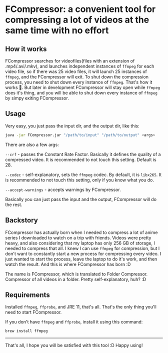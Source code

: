 # FCompressor: a convenient tool for compressing a lot of videos at the same time with no effort

## How it works

FCompressor searches for videofiles(files with an extension of .mp4/.avi/.mkv), and launches independent instances of `ffmpeg` for each video file, so if there was 25 video files, it will launch 25 instances of `ffmpeg`, and the FCompressor will exit. To shut down the compression process, you need to shut down every instance of `ffmpeg`. That's how it works 🤷‍. But later in development FCompressor will stay open while `ffmpeg` does it's thing, and you will be able to shut down every instance of `ffmpeg` by simpy exiting FCompressor.

## Usage
Very easy, you just pass the input dir, and the output dir, like this:
```bash
java -jar FCompressor.jar "/path/to/input" "/path/to/output" <args>
```
There are also a few args:

`--crf` - passes the Constant Rate Factor. Basically it defines the quality of a compressed video. It is recommended to not touch this setting. Default is 28.

`--codec` - self-explanatory, sets the `ffmpeg` codec. By default, it is `libx265`. It is recommended to not touch this setting, only if you know what you do.

`--accept-warnings` - accepts warnings by FCompressor.

Basically you can just pass the input and the output, FCompressor will do the rest. 

## Backstory

FCompressor has actually born when I needed to compress a
lot of anime series I downloaded to watch on a trip with friends.
Videos were pretty heavy, and also considering that my laptop has only
256 GB of storage, I needed to compress that all. I knew I can use `ffmpeg`
for compression, but I don't want to constantly start a new process for
compressing every video. I just wanted to start the process, leave
the laptop to do it's work, and then watch the result. And this is where FCompressor has born :D

The name is FCompressor, which is translated to Folder Compressor. Compressor of all videos in a folder. Pretty self-explanatory, huh? :D

## Requirements
Installed `ffmpeg`, `ffprobe`, and JRE 11, that's all. That's the only thing you'll need to start FCompressor.

If you don't have `ffmpeg` and `ffprobe`, install it using this command:
```bash
brew install ffmpeg
```

---

That's all, I hope you will be satisfied with this tool :D Happy using!
